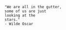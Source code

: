 `````````````````````````
"We are all in the gutter, 
some of us are just
looking at the
stars." 
- Wilde Oscar
`````````````````````````
